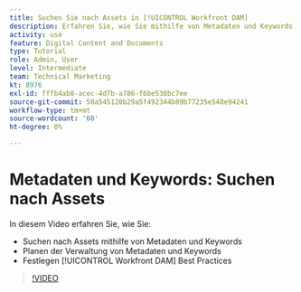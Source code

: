 ```yaml
---
title: Suchen Sie nach Assets in [!UICONTROL Workfront DAM]
description: Erfahren Sie, wie Sie mithilfe von Metadaten und Keywords nach Assets suchen, Metadaten und Keywords verwalten und festlegen. [!UICONTROL Workfront DAM] Best Practices.
activity: use
feature: Digital Content and Documents
type: Tutorial
role: Admin, User
level: Intermediate
team: Technical Marketing
kt: 8976
exl-id: fffb4ab8-acec-4d7b-a786-f6be538bc7ee
source-git-commit: 58a545120b29a5f492344b89b77235e548e94241
workflow-type: tm+mt
source-wordcount: '60'
ht-degree: 0%

---
```


# Metadaten und Keywords: Suchen nach Assets

In diesem Video erfahren Sie, wie Sie:

* Suchen nach Assets mithilfe von Metadaten und Keywords
* Planen der Verwaltung von Metadaten und Keywords
* Festlegen [!UICONTROL Workfront DAM] Best Practices

>[!VIDEO](https://video.tv.adobe.com/v/335239/?quality=12)
